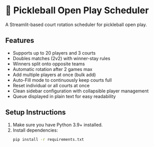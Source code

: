 # 🏓 Pickleball Open Play Scheduler

A Streamlit-based court rotation scheduler for pickleball open play.

## Features
- Supports up to 20 players and 3 courts
- Doubles matches (2v2) with winner-stay rules
- Winners split onto opposite teams
- Automatic rotation after 2 games max
- Add multiple players at once (bulk add)
- Auto-Fill mode to continuously keep courts full
- Reset individual or all courts at once
- Clean sidebar configuration with collapsible player management
- Queue displayed in plain text for easy readability

## Setup Instructions
1. Make sure you have Python 3.9+ installed.
2. Install dependencies:
   ```bash
   pip install -r requirements.txt
